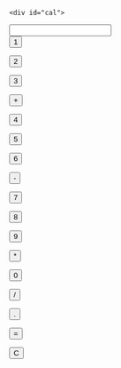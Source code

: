 <!DOCTYPE html>
<html lang="en">
<head>
    <meta charset="UTF-8">
    <meta name="viewport" content="width=device-width, initial-scale=1.0">
    <title>CALCULATOR BY ME</title>
    <link rel="stylesheet" href="../Calculator/calculator.css">
</head>
<body>

  
    <div id="cal"> 

   <input type="text" id="display" readonly>


   <div class="button_container">
   <button class="button" onclick="currentDisplay+='1'
    document.querySelector('#display').value=currentDisplay;">1</button>

   <button class="button" onclick="currentDisplay+='2'
    document.querySelector('#display').value=currentDisplay;">2</button>

   <button class="button"  onclick="currentDisplay+='3'
    document.querySelector('#display').value=currentDisplay;">3</button>

   <button class="button"  onclick="currentDisplay+='+'
    document.querySelector('#display').value=currentDisplay;">+</button>

   <button class="button"  onclick="currentDisplay+='4'
    document.querySelector('#display').value=currentDisplay;">4</button>

   <button class="button"  onclick="currentDisplay+='5'
    document.querySelector('#display').value=currentDisplay;">5</button>

   <button class="button"  onclick="currentDisplay+='6'
    document.querySelector('#display').value=currentDisplay;">6</button>

   <button class="button"  onclick="currentDisplay+='-'
    document.querySelector('#display').value=currentDisplay;">-</button>

   <button class="button"  onclick="currentDisplay+='7'
    document.querySelector('#display').value=currentDisplay;">7</button>

   <button class="button"  onclick="currentDisplay+='8'
    document.querySelector('#display').value=currentDisplay;">8</button>

   <button class="button"  onclick="currentDisplay+='9'
    document.querySelector('#display').value=currentDisplay;">9</button>

   <button class="button"  onclick="currentDisplay+='*'
    document.querySelector('#display').value=currentDisplay;">*</button>

   <button class="button"  onclick="currentDisplay+='0'
    document.querySelector('#display').value=currentDisplay;">0</button>

   <button class="button"  onclick="currentDisplay+='/'
    document.querySelector('#display').value=currentDisplay;">/</button>

   <button class="button"  onclick="currentDisplay+='.'
    document.querySelector('#display').value=currentDisplay;">.</button>

   <button class="button"  onclick="
   let result= eval(currentDisplay);
   currentDisplay= result;
    document.querySelector('#display').value=currentDisplay;">=</button>

   <button class="button"  onclick="currentDisplay=''
    document.querySelector('#display').value=currentDisplay;">C</button>
</div>
   

<script> 
    let currentDisplay = '';
    document.querySelector('#display').value=currentDisplay;

</script>
</body>
</html>
